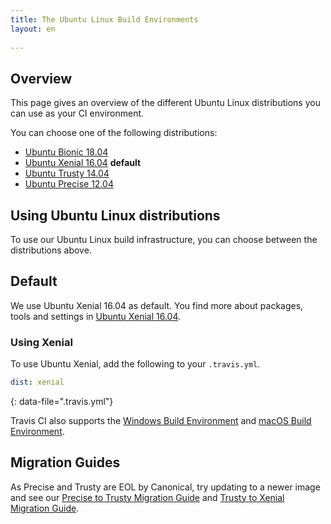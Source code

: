 ```yaml
---
title: The Ubuntu Linux Build Environments
layout: en
 
---
```


## Overview

This page gives an overview of the different Ubuntu Linux distributions you can use as your CI environment.

You can choose one of the following distributions:

* [Ubuntu Bionic 18.04](/user/reference/bionic/)
* [Ubuntu Xenial 16.04](/user/reference/xenial/) **default**
* [Ubuntu Trusty 14.04](/user/reference/trusty/) 
* [Ubuntu Precise 12.04](/user/reference/precise/)

## Using Ubuntu Linux distributions

To use our Ubuntu Linux build infrastructure, you can choose between the distributions above.

## Default 

We use Ubuntu Xenial 16.04 as default. You find more about packages, tools and settings in [Ubuntu Xenial 16.04](/user/reference/xenial/).

### Using Xenial

To use Ubuntu Xenial, add the following to your `.travis.yml`.

```yaml
dist: xenial
```
{: data-file=".travis.yml"}

Travis CI also supports the [Windows Build Environment](/user/reference/windows/) and [macOS Build Environment](/user/reference/osx/).

## Migration Guides

As Precise and Trusty are EOL by Canonical, try updating to a newer image and see our [Precise to Trusty Migration Guide](/user/precise-to-trusty-migration-guide) and [Trusty to Xenial Migration Guide](/trusty-to-xenial-migration-guide).

